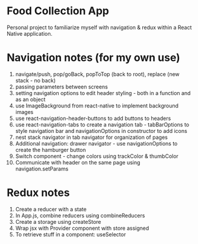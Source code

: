 # Food Collection App

Personal project to familiarize myself with navigation & redux within a React Native application.

# Navigation notes (for my own use)

1. navigate/push, pop/goBack, popToTop (back to root), replace (new stack - no back)
2. passing parameters between screens
3. setting navigation options to edit header styling - both in a function and as an object
4. use ImageBackground from react-native to implement background images
5. use react-navigation-header-buttons to add buttons to headers
6. use react-navigation-tabs to create a navigation tab - tabBarOptions to style navigation bar and navigationOptions in constructor to add icons
7. nest stack navigator in tab navigator for organization of pages
8. Additional navigation: drawer navigator - use navigationOptions to create the hamburger button
9. Switch component - change colors using trackColor & thumbColor
10. Communicate with header on the same page using navigation.setParams

# Redux notes

1. Create a reducer with a state
2. In App.js, combine reducers using combineReducers
3. Create a storage using createStore
4. Wrap jsx with Provider component with store assigned
5. To retrieve stuff in a component: useSelector
